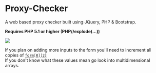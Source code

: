 # Proxy-Checker
A web based proxy checker built using JQuery, PHP &amp; Bootstrap.

<b>Requires PHP 5.1 or higher (PHP//explode(...))</b>

<img src="http://i.imgur.com/yijJEnn.png"/>

<p>If you plan on adding more inputs to the form you'll need to increment all copies of <a href="https://github.com/Lynxaa/Proxy-Checker/blob/master/index.html#L53" target="_blank"><code>form[0][2]</code></a><br>If you don't know what these values mean go look into multidimensional arrays.</p>
